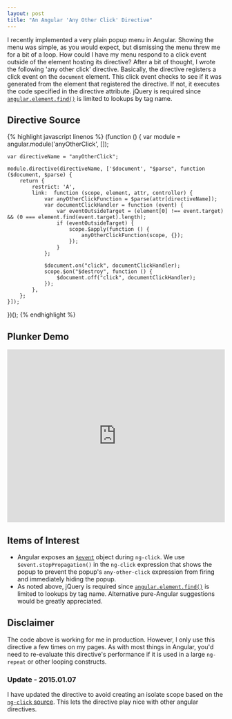 ```yaml
---
layout: post
title: "An Angular 'Any Other Click' Directive"
---
```


I recently implemented a very plain popup menu in Angular.  Showing the menu was simple, as you would expect, but dismissing the menu threw me for a bit of a loop.  How could I have my menu respond to a click event outside of the element hosting its directive?  After a bit of thought, I wrote the following 'any other click' directive.  Basically, the directive registers a click event on the `document` element.  This click event checks to see if it was generated from the element that registered the directive.  If not, it executes the code specified in the directive attribute.  jQuery is required since [`angular.element.find()`](https://docs.angularjs.org/api/ng/function/angular.element) is limited to lookups by tag name.

## Directive Source
{% highlight javascript linenos %}
(function () {
    var module = angular.module('anyOtherClick', []);

    var directiveName = "anyOtherClick";

    module.directive(directiveName, ['$document', "$parse", function ($document, $parse) {
        return {
            restrict: 'A',
            link:  function (scope, element, attr, controller) {
                var anyOtherClickFunction = $parse(attr[directiveName]);
                var documentClickHandler = function (event) {
                    var eventOutsideTarget = (element[0] !== event.target) && (0 === element.find(event.target).length);
                    if (eventOutsideTarget) {
                        scope.$apply(function () {
                            anyOtherClickFunction(scope, {});
                        });
                    }
                };

                $document.on("click", documentClickHandler);
                scope.$on("$destroy", function () {
                    $document.off("click", documentClickHandler);
                });
            },
        };
    }]);
})();
{% endhighlight %}

## Plunker Demo
<iframe style="width: 100%; height: 400px; background-color: white;" src="http://embed.plnkr.co/1mI8TAoTrDpIC4hQ4U4r/preview" frameborder="0" allowfullscreen="allowfullscreen"></iframe>

## Items of Interest
- Angular exposes an [`$event`](https://docs.angularjs.org/guide/expression#-event-) object during `ng-click`.  We use `$event.stopPropagation()` in the `ng-click` expression that shows the popup to prevent the popup's `any-other-click` expression from firing and immediately hiding the popup.
- As noted above, jQuery is required since [`angular.element.find()`](https://docs.angularjs.org/api/ng/function/angular.element) is limited to lookups by tag name.  Alternative pure-Angular suggestions would be greatly appreciated.

## Disclaimer

The code above is working for me in production.  However, I only use this directive a few times on my pages.  As with most things in Angular, you'd need to re-evaluate this directive's performance if it is used in a large `ng-repeat` or other looping constructs.

### Update - 2015.01.07
I have updated the directive to avoid creating an isolate scope based on the [`ng-click` source](https://github.com/angular/angular.js/blob/master/src/ng/directive/ngEventDirs.js).  This lets the directive play nice with other angular directives.
